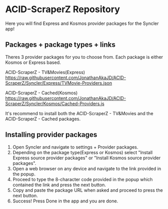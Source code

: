 # ACID-ScraperZ Repository

Here you will find Express and Kosmos provider packages for the Syncler app!

## Packages + package types + links

Theres 3 provider packages for you to choose from. Each package is either Kosmos or Express based.

ACID-ScraperZ - TV&Movies(Express)
https://raw.githubusercontent.com/JonathanAkaJD/ACID-ScraperZ/Syncler/Express/TVMovie-Providers.json

ACID-ScraperZ - Cached(Kosmos)
https://raw.githubusercontent.com/JonathanAkaJD/ACID-ScraperZ/Syncler/Kosmos/Cached-Providers.js

It's recommend to install both the ACID-ScraperZ - TV&Movies and the ACID-ScraperZ - Cached packages.

## Installing provider packages

1. Open Syncler and navigate to settings + Provider packages.
2. Depending on the package type(Express or Kosmos) select "Install Express source provider packages" or "Install Kosmos source provider packages".
3. Open a web browser on any device and navigate to the link provided in the popup.
4. Proceed to type the 8-character code provided in the popup which contained the link and press the next button.
5. Copy and paste the package URL when asked and proceed to press the next button.
6. Success! Press Done in the app and you are done.
